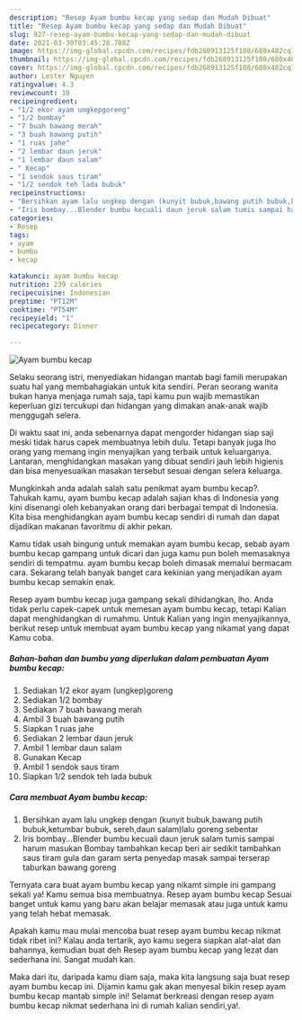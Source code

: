 ```yaml
---
description: "Resep Ayam bumbu kecap yang sedap dan Mudah Dibuat"
title: "Resep Ayam bumbu kecap yang sedap dan Mudah Dibuat"
slug: 927-resep-ayam-bumbu-kecap-yang-sedap-dan-mudah-dibuat
date: 2021-03-30T03:45:28.708Z
image: https://img-global.cpcdn.com/recipes/fdb268913125f108/680x482cq70/ayam-bumbu-kecap-foto-resep-utama.jpg
thumbnail: https://img-global.cpcdn.com/recipes/fdb268913125f108/680x482cq70/ayam-bumbu-kecap-foto-resep-utama.jpg
cover: https://img-global.cpcdn.com/recipes/fdb268913125f108/680x482cq70/ayam-bumbu-kecap-foto-resep-utama.jpg
author: Lester Nguyen
ratingvalue: 4.3
reviewcount: 10
recipeingredient:
- "1/2 ekor ayam ungkepgoreng"
- "1/2 bombay"
- "7 buah bawang merah"
- "3 buah bawang putih"
- "1 ruas jahe"
- "2 lembar daun jeruk"
- "1 lembar daun salam"
- " Kecap"
- "1 sendok saus tiram"
- "1/2 sendok teh lada bubuk"
recipeinstructions:
- "Bersihkan ayam lalu ungkep dengan (kunyit bubuk,bawang putih bubuk,ketumbar bubuk, sereh,daun salam)lalu goreng sebentar"
- "Iris bombay...Blender bumbu kecuali daun jeruk salam tumis sampai harum masukan Bombay tambahkan kecap beri air sedikit tambahkan saus tiram gula dan garam serta penyedap masak sampai terserap taburkan bawang goreng"
categories:
- Resep
tags:
- ayam
- bumbu
- kecap

katakunci: ayam bumbu kecap 
nutrition: 239 calories
recipecuisine: Indonesian
preptime: "PT12M"
cooktime: "PT54M"
recipeyield: "1"
recipecategory: Dinner

---
```



![Ayam bumbu kecap](https://img-global.cpcdn.com/recipes/fdb268913125f108/680x482cq70/ayam-bumbu-kecap-foto-resep-utama.jpg)

Selaku seorang istri, menyediakan hidangan mantab bagi famili merupakan suatu hal yang membahagiakan untuk kita sendiri. Peran seorang  wanita bukan hanya menjaga rumah saja, tapi kamu pun wajib memastikan keperluan gizi tercukupi dan hidangan yang dimakan anak-anak wajib menggugah selera.

Di waktu  saat ini, anda sebenarnya dapat mengorder hidangan siap saji meski tidak harus capek membuatnya lebih dulu. Tetapi banyak juga lho orang yang memang ingin menyajikan yang terbaik untuk keluarganya. Lantaran, menghidangkan masakan yang dibuat sendiri jauh lebih higienis dan bisa menyesuaikan masakan tersebut sesuai dengan selera keluarga. 



Mungkinkah anda adalah salah satu penikmat ayam bumbu kecap?. Tahukah kamu, ayam bumbu kecap adalah sajian khas di Indonesia yang kini disenangi oleh kebanyakan orang dari berbagai tempat di Indonesia. Kita bisa menghidangkan ayam bumbu kecap sendiri di rumah dan dapat dijadikan makanan favoritmu di akhir pekan.

Kamu tidak usah bingung untuk memakan ayam bumbu kecap, sebab ayam bumbu kecap gampang untuk dicari dan juga kamu pun boleh memasaknya sendiri di tempatmu. ayam bumbu kecap boleh dimasak memalui bermacam cara. Sekarang telah banyak banget cara kekinian yang menjadikan ayam bumbu kecap semakin enak.

Resep ayam bumbu kecap juga gampang sekali dihidangkan, lho. Anda tidak perlu capek-capek untuk memesan ayam bumbu kecap, tetapi Kalian dapat menghidangkan di rumahmu. Untuk Kalian yang ingin menyajikannya, berikut resep untuk membuat ayam bumbu kecap yang nikamat yang dapat Kamu coba.

<!--inarticleads1-->

##### Bahan-bahan dan bumbu yang diperlukan dalam pembuatan Ayam bumbu kecap:

1. Sediakan 1/2 ekor ayam (ungkep)goreng
1. Sediakan 1/2 bombay
1. Sediakan 7 buah bawang merah
1. Ambil 3 buah bawang putih
1. Siapkan 1 ruas jahe
1. Sediakan 2 lembar daun jeruk
1. Ambil 1 lembar daun salam
1. Gunakan  Kecap
1. Ambil 1 sendok saus tiram
1. Siapkan 1/2 sendok teh lada bubuk




<!--inarticleads2-->

##### Cara membuat Ayam bumbu kecap:

1. Bersihkan ayam lalu ungkep dengan (kunyit bubuk,bawang putih bubuk,ketumbar bubuk, sereh,daun salam)lalu goreng sebentar
1. Iris bombay...Blender bumbu kecuali daun jeruk salam tumis sampai harum masukan Bombay tambahkan kecap beri air sedikit tambahkan saus tiram gula dan garam serta penyedap masak sampai terserap taburkan bawang goreng




Ternyata cara buat ayam bumbu kecap yang nikamt simple ini gampang sekali ya! Kamu semua bisa membuatnya. Resep ayam bumbu kecap Sesuai banget untuk kamu yang baru akan belajar memasak atau juga untuk kamu yang telah hebat memasak.

Apakah kamu mau mulai mencoba buat resep ayam bumbu kecap nikmat tidak ribet ini? Kalau anda tertarik, ayo kamu segera siapkan alat-alat dan bahannya, kemudian buat deh Resep ayam bumbu kecap yang lezat dan sederhana ini. Sangat mudah kan. 

Maka dari itu, daripada kamu diam saja, maka kita langsung saja buat resep ayam bumbu kecap ini. Dijamin kamu gak akan menyesal bikin resep ayam bumbu kecap mantab simple ini! Selamat berkreasi dengan resep ayam bumbu kecap nikmat sederhana ini di rumah kalian sendiri,ya!.

